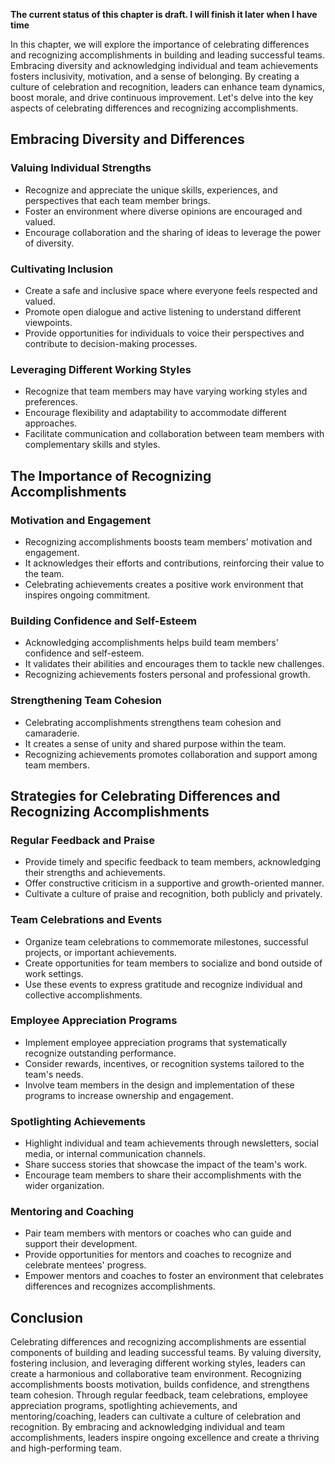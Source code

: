 **The current status of this chapter is draft. I will finish it later when I have time**

In this chapter, we will explore the importance of celebrating differences and recognizing accomplishments in building and leading successful teams. Embracing diversity and acknowledging individual and team achievements fosters inclusivity, motivation, and a sense of belonging. By creating a culture of celebration and recognition, leaders can enhance team dynamics, boost morale, and drive continuous improvement. Let's delve into the key aspects of celebrating differences and recognizing accomplishments.

Embracing Diversity and Differences
-----------------------------------

### Valuing Individual Strengths

* Recognize and appreciate the unique skills, experiences, and perspectives that each team member brings.
* Foster an environment where diverse opinions are encouraged and valued.
* Encourage collaboration and the sharing of ideas to leverage the power of diversity.

### Cultivating Inclusion

* Create a safe and inclusive space where everyone feels respected and valued.
* Promote open dialogue and active listening to understand different viewpoints.
* Provide opportunities for individuals to voice their perspectives and contribute to decision-making processes.

### Leveraging Different Working Styles

* Recognize that team members may have varying working styles and preferences.
* Encourage flexibility and adaptability to accommodate different approaches.
* Facilitate communication and collaboration between team members with complementary skills and styles.

The Importance of Recognizing Accomplishments
---------------------------------------------

### Motivation and Engagement

* Recognizing accomplishments boosts team members' motivation and engagement.
* It acknowledges their efforts and contributions, reinforcing their value to the team.
* Celebrating achievements creates a positive work environment that inspires ongoing commitment.

### Building Confidence and Self-Esteem

* Acknowledging accomplishments helps build team members' confidence and self-esteem.
* It validates their abilities and encourages them to tackle new challenges.
* Recognizing achievements fosters personal and professional growth.

### Strengthening Team Cohesion

* Celebrating accomplishments strengthens team cohesion and camaraderie.
* It creates a sense of unity and shared purpose within the team.
* Recognizing achievements promotes collaboration and support among team members.

Strategies for Celebrating Differences and Recognizing Accomplishments
----------------------------------------------------------------------

### Regular Feedback and Praise

* Provide timely and specific feedback to team members, acknowledging their strengths and achievements.
* Offer constructive criticism in a supportive and growth-oriented manner.
* Cultivate a culture of praise and recognition, both publicly and privately.

### Team Celebrations and Events

* Organize team celebrations to commemorate milestones, successful projects, or important achievements.
* Create opportunities for team members to socialize and bond outside of work settings.
* Use these events to express gratitude and recognize individual and collective accomplishments.

### Employee Appreciation Programs

* Implement employee appreciation programs that systematically recognize outstanding performance.
* Consider rewards, incentives, or recognition systems tailored to the team's needs.
* Involve team members in the design and implementation of these programs to increase ownership and engagement.

### Spotlighting Achievements

* Highlight individual and team achievements through newsletters, social media, or internal communication channels.
* Share success stories that showcase the impact of the team's work.
* Encourage team members to share their accomplishments with the wider organization.

### Mentoring and Coaching

* Pair team members with mentors or coaches who can guide and support their development.
* Provide opportunities for mentors and coaches to recognize and celebrate mentees' progress.
* Empower mentors and coaches to foster an environment that celebrates differences and recognizes accomplishments.

Conclusion
----------

Celebrating differences and recognizing accomplishments are essential components of building and leading successful teams. By valuing diversity, fostering inclusion, and leveraging different working styles, leaders can create a harmonious and collaborative team environment. Recognizing accomplishments boosts motivation, builds confidence, and strengthens team cohesion. Through regular feedback, team celebrations, employee appreciation programs, spotlighting achievements, and mentoring/coaching, leaders can cultivate a culture of celebration and recognition. By embracing and acknowledging individual and team accomplishments, leaders inspire ongoing excellence and create a thriving and high-performing team.
